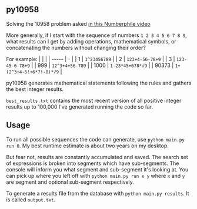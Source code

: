## py10958
Solving the 10958 problem asked [in this Numberphile video](https://www.youtube.com/watch?v=-ruC5A9EzzE)

More generally, if I start with the sequence of numbers `1 2 3 4 5 6 7 8 9`, what results can I get by adding operations, mathematical symbols, or concatenating the numbers without changing their order?

For example:
|  |  |
| ----- | - |
| 1 | `1^23456789` |
| 2 | `123+4-56-78+9` |
| 3 | `123-45-6-78+9` |
| 999 | `12^3+4+56-789` |
| 1000 | `1-23*45+678*√9` |
| 90373 | `1+(2^3+4-5!+6*7!-8)*√9` |

py10958 generates mathematical statements following the rules and gathers the best integer results.

`best_results.txt` contains the most recent version of all positive integer results up to 100,000 I've generated running the code so far. 

## Usage
To run all possible sequences the code can generate, use `python main.py run 0`.  My best runtime estimate is about two years on my desktop.

But fear not, results are constantly accumulated and saved.  The search set of expressions is broken into segments which have sub-segments.  The console will inform you what segment and sub-segment it's looking at.  You can pick up where you left off with `python main.py run x y` where `x` and `y` are segment and optional sub-segment respectively. 

To generate a results file from the database with `python main.py results`.  It is called `output.txt`.